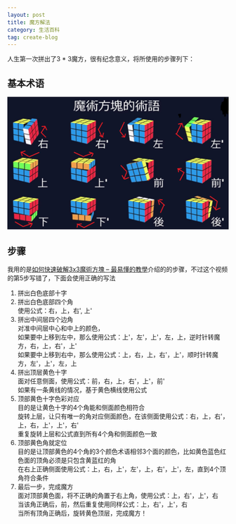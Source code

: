 ```yaml
---
layout: post
title: 魔方解法
category: 生活百科
tag: create-blog
---
```


人生第一次拼出了3 * 3魔方，很有纪念意义，将所使用的步骤列下：


## 基本术语

![1](https://raw.githubusercontent.com/ycj28c/lifeblog/master/images/201906300952/00001.png)

## 步骤
我用的是[如何快速破解3x3魔術方塊 – 最易懂的教學](https://www.youtube.com/watch?v=_gcqF-Uts80)介绍的的步骤，不过这个视频的第5步写错了，下面会使用正确的写法

1. 拼出白色底部十字  
2. 拼出白色底部四个角  
使用公式：右，上，右', 上'  
3. 拼出中间层四个边角  
对准中间层中心和中上的颜色，    
如果要中上移到左中，那么使用公式：上'，左'，上'，左，上，逆时针转魔方，右，上，右'，上'   
如果要中上移到右中，那么使用公式：上，右，上，右'，上'，顺时针转魔方，左'，上'，左，上  
4. 拼出顶层黄色十字  
面对任意侧面，使用公式：前，右，上，右'，上'，前'    
如果有一条黄线的情况，基于黄色横线使用公式  
5. 顶部黄色十字色彩对应  
目的是让黄色十字的4个角能和侧面颜色相符合  
旋转上层，让只有唯一的角对应侧面颜色，在该侧面使用公式：右，上，右'，上，右，上'，上'，右'  
重复旋转上层和公式直到所有4个角和侧面颜色一致  
6. 顶部黄色角就定位  
目的是让顶部黄色的4个角的3个颜色术语相邻3个面的颜色，比如黄色蓝色红色面的顶角必须是只包含黄蓝红的角  
在右上正确侧面使用公式：上，右，上'，左'，上，右'，上'，左，直到4个顶角符合条件
7. 最后一步，完成魔方  
面对顶部黄色面，将不正确的角置于右上角，使用公式：上，右'，上'，右   
当该角正确后，前，然后重复使用同样公式：上，右'，上'，右  
当所有顶角正确后，旋转黄色顶层，完成魔方！





